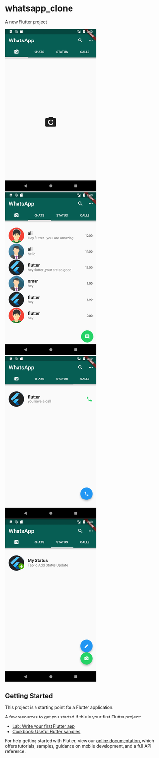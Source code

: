 # whatsapp_clone

A new Flutter project

<img src="pic1.png" width="300">
  <img src="pic2.png" width="300">
  <img src="pic3.png" width="300">
  <img src="pic4.png" width="300">

## Getting Started

This project is a starting point for a Flutter application.

A few resources to get you started if this is your first Flutter project:

- [Lab: Write your first Flutter app](https://flutter.io/docs/get-started/codelab)
- [Cookbook: Useful Flutter samples](https://flutter.io/docs/cookbook)

For help getting started with Flutter, view our 
[online documentation](https://flutter.io/docs), which offers tutorials, 
samples, guidance on mobile development, and a full API reference.
